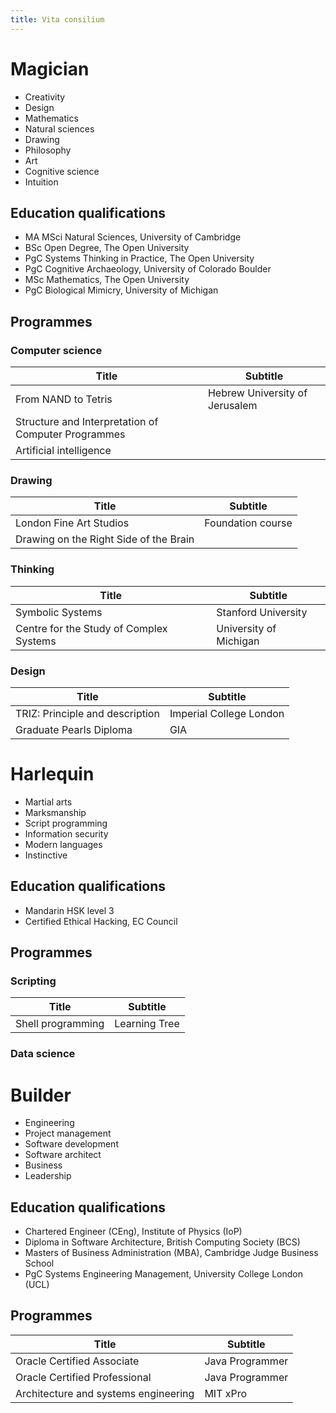```yaml
---
title: Vita consilium
---
```


<!--
Bullet points are turned into bullet separated lists
Table entries are turned into bold title and regular subtitle paragraphs separated by new line
-->

# Magician

* Creativity
* Design
* Mathematics
* Natural sciences
* Drawing
* Philosophy
* Art
* Cognitive science
* Intuition

## Education qualifications

* MA MSci Natural Sciences, University of Cambridge
* BSc Open Degree, The Open University
* PgC Systems Thinking in Practice, The Open University
* PgC Cognitive Archaeology, University of Colorado Boulder
* MSc Mathematics, The Open University
* PgC Biological Mimicry, University of Michigan

## Programmes

### Computer science

| Title | Subtitle |
|---|---|
| From NAND to Tetris | Hebrew University of Jerusalem |
| Structure and Interpretation of Computer Programmes | |
| Artificial intelligence |  |

### Drawing

| Title | Subtitle |
|---|---|
| London Fine Art Studios | Foundation course |
| Drawing on the Right Side of the Brain |  |

### Thinking

| Title | Subtitle |
|---|---|
| Symbolic Systems | Stanford University |
| Centre for the Study of Complex Systems | University of Michigan |

### Design

| Title | Subtitle |
|---|---|
| TRIZ: Principle and description | Imperial College London |
| Graduate Pearls Diploma | GIA |

# Harlequin

* Martial arts
* Marksmanship
* Script programming
* Information security
* Modern languages
* Instinctive

## Education qualifications

* Mandarin HSK level 3
* Certified Ethical Hacking, EC Council

## Programmes

### Scripting

| Title | Subtitle |
|---|---|
| Shell programming | Learning Tree |

### Data science



# Builder

* Engineering
* Project management
* Software development
* Software architect
* Business
* Leadership

## Education qualifications

* Chartered Engineer (CEng), Institute of Physics (IoP)
* Diploma in Software Architecture, British Computing Society (BCS)
* Masters of Business Administration (MBA), Cambridge Judge Business School
* PgC Systems Engineering Management, University College London (UCL)

## Programmes

| Title | Subtitle |
|---|---|
| Oracle Certified Associate | Java Programmer |
| Oracle Certified Professional | Java Programmer |
| Architecture and systems engineering | MIT xPro |
